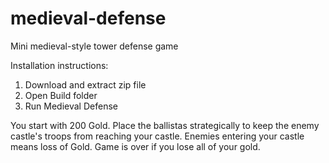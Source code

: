 # medieval-defense
Mini medieval-style tower defense game 

Installation instructions: 
1. Download and extract zip file
2. Open Build folder 
3. Run Medieval Defense

You start with 200 Gold. Place the ballistas strategically to keep the 
enemy castle's troops from reaching your castle. Enemies entering your castle
means loss of Gold. Game is over if you lose all of your gold. 
